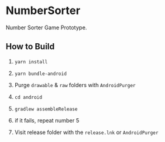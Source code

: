 # NumberSorter

Number Sorter Game Prototype.

## How to Build

1. `yarn install`

2. `yarn bundle-android`

3. Purge `drawable` & `raw` folders with `AndroidPurger`

4. `cd android`

5. `gradlew assembleRelease`

6. if it fails, repeat number 5

7. Visit release folder with the `release.lnk` or `AndroidPurger`

